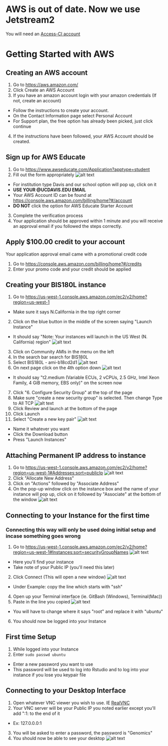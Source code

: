 # AWS is out of date.  Now we use Jetstream2

You will need an [Access-CI account](https://access-ci.org/)

# Getting Started with AWS
## Creating an AWS account

1. Go to https://aws.amazon.com/
2. Click Create an AWS Account
3. If you have an amazon account login with your amazon credentials (If not, create an account)
  * Follow the instructions to create your account.
  * On the Contact Information page select Personal Account
  * For Support plan, the free option has already been picked, just click continue
4. If the instructions have been followed, your AWS Account should be created.

## Sign up for AWS Educate

1. Go to https://www.awseducate.com/Application?apptype=student
2. Fill out the form appropriately
   ![alt text](https://github.com/johnny3420/AWS_Setup/blob/master/Pictures/AWS_Educate.png)
  * For institution type Davis and our school option will pop up, click on it
  * __USE YOUR @UCDAVIS.EDU EMAIL__
  * Your AWS Account ID can be found at https://console.aws.amazon.com/billing/home?#/account
  * __DO NOT__ click the option for AWS Educate Starter Account
3. Complete the verification process
4. Your application should be approved within 1 minute and you will receive an approval email if you followed the steps correctly.

## Apply $100.00 credit to your account

Your application approval email came with a promotional credit code

1. Go to https://console.aws.amazon.com/billing/home?#/credits
2. Enter your promo code and your credit should be applied

## Creating your BIS180L instance

1. Go to https://us-west-1.console.aws.amazon.com/ec2/v2/home?region=us-west-1
  * Make sure it says N.California in the top right corner
2. Click on the blue button in the middle of the screen saying "Launch Instance"
  * It should say "Note: Your instances will launch in the US West (N. California) region"
  ![alt text](https://github.com/johnny3420/AWS_Setup/blob/master/Pictures/EC2_Home.png)
3. Click on Community AMIs in the menu on the left
4. In the search bar search for BIS180L
5. Select BIS180L - ami-b18cd2d1
  ![alt text](https://github.com/johnny3420/AWS_Setup/blob/master/Pictures/EC2_AMI.png)
6. On next page click on the 4th option down
  ![alt text](https://github.com/johnny3420/AWS_Setup/blob/master/Pictures/EC2_Instance.png)
  * It should say "t2.medium (Variable ECUs, 2 vCPUs, 2.5 GHz, Intel Xeon Family, 4 GiB memory, EBS only)" on the screen now
7. Click "6. Configure Security Group" at the top of the page
8. Make sure "create a new security group" is selected. Then change Type to All TCP
  ![alt text](https://github.com/johnny3420/AWS_Setup/blob/master/Pictures/EC2_Security.png)
9. Click Review and launch at the bottom of the page
10. Click Launch
11. Select "Create a new key pair"
  ![alt text](https://github.com/johnny3420/AWS_Setup/blob/master/Pictures/EC2_Key.png)
  * Name it whatever you want
  * Click the Download button
  * Press "Launch Instances"
  
## Attaching Permanent IP address to instance

1. Go to https://us-west-1.console.aws.amazon.com/ec2/v2/home?region=us-west-1#Addresses:sort=publicIp
  ![alt text](https://github.com/johnny3420/AWS_Setup/blob/master/Pictures/EC2_Elastic.png)
2. Click "Allocate New Address"
3. Click on "Actions" followed by "Associate Address"
4. On the pop-up window click on the instance box and the name of your instance will pop up, click on it followed by "Associate" at the bottom of the window
  ![alt text](https://github.com/johnny3420/AWS_Setup/blob/master/Pictures/EC2_Associate.png)

## Connecting to your Instance for the first time
### Connecting this way will only be used doing initial setup and incase something goes wrong

1. Go to https://us-west-1.console.aws.amazon.com/ec2/v2/home?region=us-west-1#Instances:sort=securityGroupNames
  ![alt text](https://github.com/johnny3420/AWS_Setup/blob/master/Pictures/EC2_Overview.png)
  * Here you'll find your instance
  * Take note of your Public IP (you'll need this later)
2. Click Connect (This will open a new window)
  ![alt text](https://github.com/johnny3420/AWS_Setup/blob/master/Pictures/EC2_Connect.png)
  * Under Example: copy the line which starts with "ssh"
4. Open up your Terminal interface (ie. GitBash (Windows), Terminal(Mac))
5. Paste in the line you copied
  ![alt text](https://github.com/johnny3420/AWS_Setup/blob/master/Pictures/EC2_Terminal.png)
  * You will have to change where it says "root" and replace it with "ubuntu"
6. You should now be logged into your Instance

## First time Setup

1. While logged into your Instance
2. Enter `sudo passwd ubuntu`
  * Enter a new password you want to use
  * This password will be used to log into Rstudio and to log into your instance if you lose you keypair file
  
## Connecting to your Desktop Interface

1. Open whatever VNC viewer you wish to use. IE [RealVNC](https://www.realvnc.com/download/viewer/)
2. Your VNC server will be your Public IP you noted earlier except you'll add ":1: to the end of it
  * Ex: 127.0.0.0:1
3. You will be asked to enter a password, the password is "Genomics"
4. You should now be able to see your desktop
  ![alt text](https://github.com/johnny3420/AWS_Setup/blob/master/Pictures/EC2_VNC.png)
